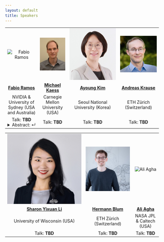 ```yaml
---
layout: default
title: Speakers
---
```


<table class="table-condensed">
<tbody>
<tr>
<td style="text-align: center; vertical-align: middle;"><div class="circular--portrait"><img src="img/ramos.png" alt="Fabio Ramos"></div></td>
<td style="text-align: center; vertical-align: middle;"><div class="circular--portrait"><img src="img/kaess.jpg" alt="Michael Kaess"></div></td>
<td style="text-align: center; vertical-align: middle;"><div class="circular--portrait"><img src="img/kim.jpg" alt="Ayoung Kim"></div></td>
<td style="text-align: center; vertical-align: middle;"><div class="circular--square"><img src="img/kruse.jpg" alt="Andreas Kruse"></div></td>
</tr>
<tr>
<td style="text-align: center; vertical-align: middle;"><a href="https://fabioramos.github.io/Home.html"><b>Fabio Ramos</b></a></td>
<td style="text-align: center; vertical-align: middle;"><a href="https://www.cs.cmu.edu/~kaess"><b>Michael Kaess</b></a></td>
<td style="text-align: center; vertical-align: middle;"><a href="https://ayoungk.github.io"><b>Ayoung Kim</b></a></td>
<td style="text-align: center; vertical-align: middle;"><a href="https://las.inf.ethz.ch/krausea"><b>Andreas Krause</b></a></td>
</tr>
<tr>
<td style="text-align: center; vertical-align: middle;">NVIDIA & University of Sydney (USA and Australia)</td>
<td style="text-align: center; vertical-align: middle;">Carnegie Mellon University (USA)</td>
<td style="text-align: center; vertical-align: middle;">Seoul National University (Korea)</td>
<td style="text-align: center; vertical-align: middle;">ETH Zürich (Switzerland)</td>
</tr>
<tr>
<td style="text-align: center;">Talk: <b>TBD</b>
<details>
  <summary>Abstract: &crarr;</summary>
  <p>TBD</p>
</details>
</td>
<td style="text-align: center;">Talk: <b>TBD</b></td>
<td style="text-align: center;">Talk: <b>TBD</b></td>
<td style="text-align: center;">Talk: <b>TBD</b></td>
</tr>
</tbody>
</table>

<table class="table-condensed">
<tbody>
<tr>
<td style="text-align: center; vertical-align: middle;"><div class="circular--portrait"><img src="img/li.jpg" alt="Sharon Yixuan Li"></div></td>
<td style="text-align: center; vertical-align: middle;"><div class="circular--square"><img src="img/blum.jpg" alt="Hermann Blum"></div></td>
<td style="text-align: center; vertical-align: middle;"><div class="circular--portrait"><img src="img/agha.jpg" alt="Ali Agha"></div></td>
</tr>
<tr>
<td style="text-align: center; vertical-align: middle;"><a href="https://pages.cs.wisc.edu/~sharonli"><b>Sharon Yixuan Li</b></a></td>
<td style="text-align: center; vertical-align: middle;"><a href="https://hermannblum.net"><b>Hermann Blum</b></a></td>
<td style="text-align: center; vertical-align: middle;"><a href="https://people.lids.mit.edu/aliagha"><b>Ali Agha</b></a></td>
</tr>
<tr>
<td style="text-align: center; vertical-align: middle;">University of Wisconsin (USA)</td>
<td style="text-align: center; vertical-align: middle;">ETH Zürich (Switzerland)</td>
<td style="text-align: center; vertical-align: middle;">NASA JPL & Caltech (USA)</td>
</tr>
<tr>
<td style="text-align: center;">Talk: <b>TBD</b></td>
<td style="text-align: center;">Talk: <b>TBD</b></td>
<td style="text-align: center;">Talk: <b>TBD</b></td>
</tr>
</tbody>
</table>
